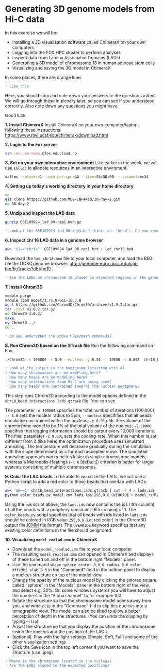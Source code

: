# Generating 3D genome models from Hi-C data
In this exercise we will be:
- Installing a 3D visualization software called ChimeraX on your own computers
- Logging into the FOX HPC cluster to perform analyses
- Inspect data from Lamina Associated Domains (LADs)
- Generating a 3D  model of chromosome 18 in human adipose stem cells
- Visualizing and saving the 3D model in ChimeraX


In some places, there are orange lines
```diff
! Like this
```
Here, you should stop and note down your answers to the questions asked. We will go through these in plenary later, so you can see if you understood correctly. Also note down any questions you might have.

Good luck!

**1. Install ChimeraX**
Install ChimeraX on your own computer/laptop, following these instructions: https://www.rbvi.ucsf.edu/chimerax/download.html

**2. Login to the Fox server:**

```bash
ssh [ec-username]@fox.educloud.no
```

**3. Set up your own interactive environment**
Like earlier in the week, we will use `salloc` to allocate resources in an interactive enviroment:
```bash
salloc --ntasks=1 --mem-per-cpu=4G --time=03:00:00  --account=ec34
```

**4. Setting up today's working directory in your home directory**
```bash
cd
git clone https://github.com/MBV-INF4410/3D-day-2.git
cd 3D-day-2
```

**5. Unzip and inspect the LAD data**
```bash
gunzip GSE109924_lad_D0-rep1.bed.gz
```
```diff
! Look at the GSE109924_lad_D0-rep1.bed (hint: use 'head'). Do you remember what LADs were (ref. slides)?
```

**6. Inspect chr 18 LAD data in a genome browser**
```bash
awk '$1=="chr18"' GSE109924_lad_D0-rep1.bed > lad_chr18.bed
```
Download the `lad_chr18.bed` file to your local computer, and load the BED file the UCSC genome browser: http://genome-euro.ucsc.edu/cgi-bin/hgTracks?db=hg19 . 
```diff
! Are the LADs on chromosome 18 placed in expected regions in the genome (see slides from earlier today)?
```

**7. Install Chrom3D**
```bash
module purge
module load Boost/1.76.0-GCC-10.3.0
wget https://github.com/Chrom3D/Chrom3D/archive/v1.0.2.tar.gz
tar -zxvf v1.0.2.tar.gz
cd Chrom3D-1.0.2/
make
mv Chrom3D ../
cd ..
```
```diff
! Do you understand the above UNIX/Bash commands?
```

**8. Run Chrom3D based on the GTrack file**
Run the following command on Fox:
```bash
./Chrom3D -n 100000 -r 5.0 --nucleus -y 0.01 -l 10000 -c 0.001  chr18_bead_interactions.lads.gtrack > model.cmm
```
```diff
! Look at the output in the beginning (starting with #)
! How many chromosomes are we modeling here?
! How many beads are we modeling here?
! How many interactions from Hi-C are being used?
! How many beads are contrained towards the nuclear periphery?
```

This step runs Chrom3D according to the model options defined in the `chr18_bead_interactions.lads.gtrack` file. You can see

The parameter `-n 100000` specifies the total number of iterations (100,000), `-r 5.0` sets the nuclear radius to 5μm, `--nucleus` specififies that all beads should be constrained within the nucleus, `-y 0.01` sets the volume of the chromosome model to be 1% of the total volume of the nucleus, `-l 10000` specifies that logging information should be output every 10,000 iterations. The final parameter `-c 0.001` sets the cooling-rate. When this number is set different from 0 (like here) the optimization procedure uses simulated annealing. The temperature will decrease gradually during the simulation with the slope determined by c for each accepted move. The simulated annealing approach works better/faster in single chromosome models, whereas a Metropolis-Hastings (`-c 0` [default]) criterion is better for larger systems consisting of multiple chromosomes.

**9. Color the LAD beads**
To be able to visualize the LADs, we will use a Python script to add a red color to those beads that overlap with LADs:

```bash
awk '$6==1' chr18_bead_interactions.lads.gtrack | cut -f 4 > lads.ids
python color_beads.py model.cmm lads.ids 255,0,0 OVERRIDE > model_redlad.cmm
```

Using the `awk` script above, the `lads.ids` now contains the ids (4th column) of all the beads with a periphery constraint (6th column) of 1. The `color_beads.py` script specifies that all beads with ids listed in `lads.ids` should be colored in RGB value `255,0,0` (i.e. red color) in the Chrom3D output file ([CMM](https://www.cgl.ucsf.edu/chimera/docs/ContributedSoftware/volumepathtracer/volumepathtracer.html#markerfiles) file format). The `OVERRIDE` keyword specifies that any existing color definitions in the file should be ignored. 

**10. Visualizing `model_redlad.cmm` in ChimeraX**
- Download the `model_readlad.cmm` file to your local computer
- The resulting `model_readlad.cmm` can opened in ChimeraX and displays of these turned on and off in the bottom right "Models" panel. 
- Use the command `shape sphere center 0,0,0 radius 5.0 color #ffc9b5 slab 0.5` in the "Command" field in the bottom panel to display a nucleus structure on top of the model view. 
- Change the opacity of the nucleus model by clicking the colored square called "sphere" in the "Models" panel in the bottom right of the view, and select e.g. 30%. On some windows systems you will have to adjust the numbers in the "Alpha channel" to for example 100
- Rotate the structure so that the chromosome model points away from you, and write `clip` in the "Command" fild to clip this nucleus into a tomographic view. The model can also be tilted to allow a better perception of depth in the structures.  (You can undo the clipping by typing `~clip`)
- Adjust the structure so that you display the position of the chromosome inside the nucleus and the position of the LADs.
- (optional): Play with the light settings (Simple, Soft, Full) and some of the other visualization settings.
- Click the Save icon in the top left corner if you want to save the structure (use .jpeg)


```diff
! Where is the chromosome located in the nucleus?
! Are the LADs placed in the expected positions?
```


